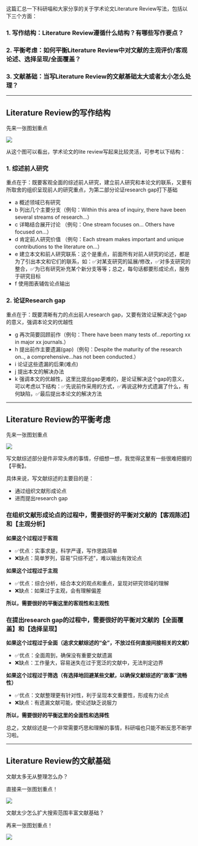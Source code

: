 这篇汇总一下科研喵和大家分享的关于学术论文Literature Review写法，包括以下三个方面：

### 1. 写作结构：Literature Review遵循什么结构？有哪些写作要点？

### 2. 平衡考虑：如何平衡Literature Review中对文献的主观评价/客观论述、选择呈现/全面覆盖？

### 3. 文献基础：当写Literature Review的文献基础太大或者太小怎么处理？

---

## Literature Review的写作结构

先来一张图划重点

![](https://pic1.zhimg.com/80/v2-64478dff1ca3f1e57298f855162e5d48_720w.webp)

从这个图可以看出，学术论文的lite review写起来比较灵活，可参考以下结构：

### 1. 综述前人研究

重点在于：既要客观全面的综述前人研究，建立前人研究和本论文的联系，又要有所取舍的组织呈现前人的研究重点，为第二部分论证research gap打下基础

- a 概述领域已有研究
- b 列出几个主要分支（例句：Within this area of inquiry, there have been several streams of research…）
- c 详略结合展开讨论 （例句：One stream focuses on… Others have focused on…）
- d 肯定前人研究价值 （例句：Each stream makes important and unique contributions to the literature on…）
- e 建立本文和前人研究联系：这个是重点，前面所有对前人研究的论述，都是为了引出本文和它们的联系，如：✅对某支研究的延展/修改，✅对多支研究的整合，✅为已有研究补充某个新分支等等；总之，每句话都要形成论点，服务于研究目标
- f 使用图表辅佐论点输出

### 2. 论证Research gap

重点在于：既要清晰有力的点出前人research gap，又要有效论证解决这个gap的意义，强调本论文的优越性

- g 再次简要回顾前作（例句：There have been many tests of…reporting xx in major xx journals.）
- h 提出前作主要遗漏(gap)（例句：Despite the maturity of the research on.., a comprehensive…has not been conducted.）
- i 论证这些遗漏的后果(难点)
- j 提出本文的解决办法
- k 强调本文的优越性，这里比提出gap更难的，是论证解决这个gap的意义，可以考虑以下结构：✅先说前作采用的方式，✅再说这种方式遗漏了什么，有何缺陷，✅最后提出本论文的解决方法

---

## Literature Review的平衡考虑

先来一张图划重点

![](https://pic4.zhimg.com/80/v2-92fb6a28ab8cfe4bb0124a83cefc40c3_1440w.webp)

写文献综述部分是件非常头疼的事情，仔细想一想，我觉得这里有一些很难把握的【平衡】。

具体来说，写文献综述的主要目的是：

- 通过组织文献形成论点
- 进而提出research gap

### 在组织文献形成论点的过程中，需要很好的平衡对文献的【客观陈述】和【主观分析】

**如果这个过程过于客观**

- ✅优点：实事求是，科学严谨，写作思路简单
- ❌缺点：简单罗列，容易“只综不述”，难以输出有效论点

**如果这个过程过于主观**

- ✅优点：综合分析，结合本文的观点和重点，呈现对研究领域的理解
- ❌缺点：如果过于主观，会有理解偏差

**所以，需要很好的平衡这里的客观性和主观性**

### 在提出research gap的过程中，需要很好的平衡对文献的【全面覆盖】和【选择呈现】

**如果这个过程过于全面（追求文献综述的“全”，不放过任何直接间接相关的文献）**

- ✅优点：全面周到，确保没有重要文献遗漏
- ❌缺点：工作量大，容易迷失在过于宽泛的文献中，无法判定边界

**如果这个过程过于筛选（有选择地回避某些文献，以确保文献综述的”故事“流畅性）**

- ✅优点：文献整理更有针对性，利于呈现本文重要性，形成有力论点
- ❌缺点：有遗漏文献可能，使论述缺乏说服力

**所以，需要很好的平衡这里的全面性和选择性**

总之，文献综述是一个非常需要巧思和理解的事情，科研喵也只能不断反思不断学习啦。

---

## Literature Review的文献基础

文献太多无从整理怎么办？

直接来一张图划重点！

![](https://pic3.zhimg.com/80/v2-3b9e4abb9c4f32fd6a7747c8b8ddbf52_1440w.webp)

文献太少怎么扩大搜索范围丰富文献基础？

再来一张图划重点！

![](https://pic1.zhimg.com/80/v2-38c7d9d61a93d370772c1f3e1fe28a70_1440w.webp)